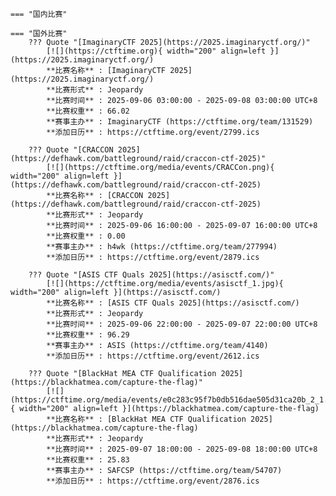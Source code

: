     === "国内比赛"
    
    === "国外比赛"
        ??? Quote "[ImaginaryCTF 2025](https://2025.imaginaryctf.org/)"  
            [![](https://ctftime.org){ width="200" align=left }](https://2025.imaginaryctf.org/)  
            **比赛名称** : [ImaginaryCTF 2025](https://2025.imaginaryctf.org/)  
            **比赛形式** : Jeopardy  
            **比赛时间** : 2025-09-06 03:00:00 - 2025-09-08 03:00:00 UTC+8  
            **比赛权重** : 66.02  
            **赛事主办** : ImaginaryCTF (https://ctftime.org/team/131529)  
            **添加日历** : https://ctftime.org/event/2799.ics  
            
        ??? Quote "[CRACCON 2025](https://defhawk.com/battleground/raid/craccon-ctf-2025)"  
            [![](https://ctftime.org/media/events/CRACCon.png){ width="200" align=left }](https://defhawk.com/battleground/raid/craccon-ctf-2025)  
            **比赛名称** : [CRACCON 2025](https://defhawk.com/battleground/raid/craccon-ctf-2025)  
            **比赛形式** : Jeopardy  
            **比赛时间** : 2025-09-06 16:00:00 - 2025-09-07 16:00:00 UTC+8  
            **比赛权重** : 0.00  
            **赛事主办** : h4wk (https://ctftime.org/team/277994)  
            **添加日历** : https://ctftime.org/event/2879.ics  
            
        ??? Quote "[ASIS CTF Quals 2025](https://asisctf.com/)"  
            [![](https://ctftime.org/media/events/asisctf_1.jpg){ width="200" align=left }](https://asisctf.com/)  
            **比赛名称** : [ASIS CTF Quals 2025](https://asisctf.com/)  
            **比赛形式** : Jeopardy  
            **比赛时间** : 2025-09-06 22:00:00 - 2025-09-07 22:00:00 UTC+8  
            **比赛权重** : 96.29  
            **赛事主办** : ASIS (https://ctftime.org/team/4140)  
            **添加日历** : https://ctftime.org/event/2612.ics  
            
        ??? Quote "[BlackHat MEA CTF Qualification 2025](https://blackhatmea.com/capture-the-flag)"  
            [![](https://ctftime.org/media/events/e0c283c95f7b0db516dae505d31ca20b_2_1.jpg){ width="200" align=left }](https://blackhatmea.com/capture-the-flag)  
            **比赛名称** : [BlackHat MEA CTF Qualification 2025](https://blackhatmea.com/capture-the-flag)  
            **比赛形式** : Jeopardy  
            **比赛时间** : 2025-09-07 18:00:00 - 2025-09-08 18:00:00 UTC+8  
            **比赛权重** : 25.83  
            **赛事主办** : SAFCSP (https://ctftime.org/team/54707)  
            **添加日历** : https://ctftime.org/event/2876.ics  
            